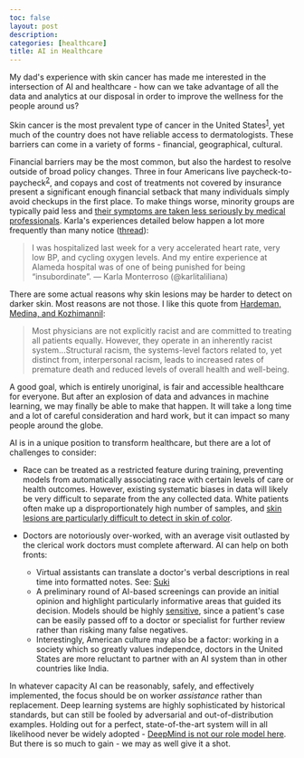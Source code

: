 ```yaml
---
toc: false
layout: post
description: 
categories: [healthcare]
title: AI in Healthcare
---
```


My dad's experience with skin cancer has made me interested in the intersection of AI and healthcare - how can we take advantage of all the data and analytics at our disposal in order to improve the wellness for the people around us?

Skin cancer is the most prevalent type of cancer in the United States<sup>[1](https://www.aad.org/media/stats-skin-cancer)</sup>, yet much of the country does not have reliable access to dermatologists. These barriers can come in a variety of forms - financial, geographical, cultural.

Financial barriers may be the most common, but also the hardest to resolve outside of broad policy changes. Three in four Americans live paycheck-to-paycheck<sup>[2](http://press.careerbuilder.com/2017-08-24-Living-Paycheck-to-Paycheck-is-a-Way-of-Life-for-Majority-of-U-S-Workers-According-to-New-CareerBuilder-Survey)</sup>, and copays and cost of treatments not covered by insurance present a significant enough financial setback that many individuals simply avoid checkups in the first place. To make things worse, minority groups are typically paid less and [their symptoms are taken less seriously by medical professionals](https://www.health.harvard.edu/blog/racism-discrimination-health-care-providers-patients-2017011611015). Karla's experiences detailed below happen a lot more frequently than many notice ([thread](https://twitter.com/karlitaliliana/status/1260761171717582848)):

> I was hospitalized last week for a very accelerated heart rate, very low BP, and cycling oxygen levels. And my entire experience at Alameda hospital was of one of being punished for being “insubordinate”. &mdash; Karla Monterroso (\@karlitaliliana)

There are some actual reasons why skin lesions may be harder to detect on darker skin. Most reasons are not those. I like this quote from [Hardeman, Medina, and Kozhimannil](https://www.nejm.org/doi/full/10.1056/NEJMp1609535#t=article):

> Most physicians are not explicitly racist and are committed to treating all patients equally. However, they operate in an inherently racist system...Structural racism, the systems-level factors related to, yet distinct from, interpersonal racism, leads to increased rates of premature death and reduced levels of overall health and well-being.

A good goal, which is entirely unoriginal, is fair and accessible healthcare for everyone. But after an explosion of data and advances in machine learning, we may finally be able to make that happen. It will take a long time and a lot of careful consideration and hard work, but it can impact so many people around the globe.

AI is in a unique position to transform healthcare, but there are a lot of challenges to consider:

- Race can be treated as a restricted feature during training, preventing models from automatically associating race with certain levels of care or health outcomes. However, existing systematic biases in data will likely be very difficult to separate from the any collected data. White patients often make up a disproportionately high number of samples, and [skin lesions are particularly difficult to detect in skin of color](https://www.ncbi.nlm.nih.gov/pmc/articles/PMC2757062/).

- Doctors are notoriously over-worked, with an average visit outlasted by the clerical work doctors must complete afterward. AI can help on both fronts:
    - Virtual assistants can translate a doctor's verbal descriptions in real time into formatted notes. See: [Suki](https://www.suki.ai/)
    - A preliminary round of AI-based screenings can provide an initial opinion and highlight particularly informative areas that guided its decision. Models should be highly [sensitive](https://en.wikipedia.org/wiki/Sensitivity_and_specificity), since a patient's case can be easily passed off to a doctor or specialist for further review rather than risking many false negatives.
    - Interestingly, American culture may also be a factor: working in a society which so greatly values independce, doctors in the United States are more reluctant to partner with an AI system than in other countries like India.

In whatever capacity AI can be reasonably, safely, and effectively implemented, the focus should be on worker *assistance* rather than replacement. Deep learning systems are highly sophisticated by historical standards, but can still be fooled by adversarial and out-of-distribution examples. Holding out for a perfect, state-of-the-art system will in all likelihood never be widely adopted - [DeepMind is not our role model here](https://www.forbes.com/sites/samshead/2019/08/07/deepmind-losses-soared-to-570-million-in-2018/#7d721ca23504). But there is so much to gain - we may as well give it a shot.
